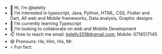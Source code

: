- 👋 Hi, I’m @kelelly
- 👀 I’m interested in typescript, Java, Python, HTML, CSS, Flutter and Dart, All web and Mobile frameworks, Data analysis, Graphic designs
- 🌱 I’m currently learning Typescript
- 💞️ I’m looking to collaborate on web and Moblile Development
- 📫 How to reach me email: kelelly2018@gmail.com, Mobile: 0716517145
- 😄 Pronouns: He, Him, His, Mr.
- ⚡ Fun fact: 

<!---
kelelly/kelelly is a ✨ special ✨ repository because its `README.md` (this file) appears on your GitHub profile.
You can click the Preview link to take a look at your changes.
--->
